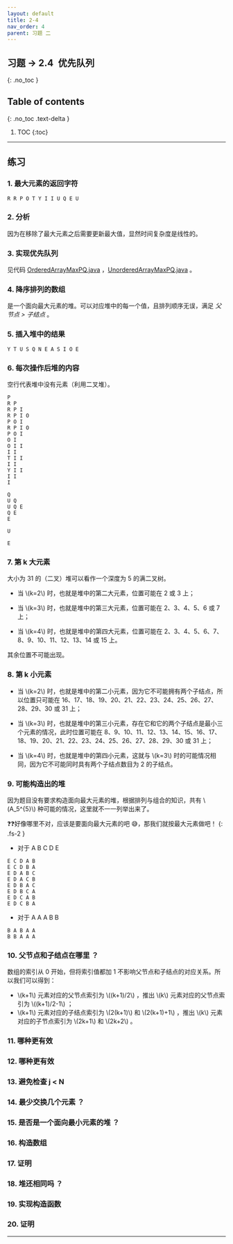 ```yaml
---
layout: default
title: 2-4
nav_order: 4
parent: 习题 二
---
```


## 习题 -> 2.4&ensp;优先队列
{: .no_toc }

## Table of contents
{: .no_toc .text-delta }

1. TOC
{:toc}

---

## 练习

### 1. 最大元素的返回字符

```
R R P O T Y I I U Q E U
```

### 2. 分析

因为在移除了最大元素之后需要更新最大值，显然时间复杂度是线性的。

### 3. 实现优先队列

见代码 <a href="https://algs4.cs.princeton.edu/24pq/OrderedArrayMaxPQ.java.html" target="_blank">OrderedArrayMaxPQ.java</a> ，<a href="https://algs4.cs.princeton.edu/24pq/UnorderedArrayMaxPQ.java.html" target="_blank">UnorderedArrayMaxPQ.java</a> 。

### 4. 降序排列的数组

是一个面向最大元素的堆。可以对应堆中的每一个值，且排列顺序无误，满足 *父节点 > 子结点* 。

### 5. 插入堆中的结果

```
Y T U S Q N E A S I O E
```

### 6. 每次操作后堆的内容

空行代表堆中没有元素（利用二叉堆）。

```
P
R P
R P I
R P I O
P O I
R P I O
P O I
O I
O I I
I I
T I I
I I
Y I I
I I
I

Q
U Q
U Q E
Q E
E

U

E

```

### 7. 第 k 大元素

大小为 31 的（二叉）堆可以看作一个深度为 5 的满二叉树。

- 当 \\(k=2\\) 时，也就是堆中的第二大元素，位置可能在 2 或 3 上；

- 当 \\(k=3\\) 时，也就是堆中的第三大元素，位置可能在 2、3、4、5、6 或 7 上；

- 当 \\(k=4\\) 时，也就是堆中的第四大元素，位置可能在 2、3、4、5、6、7、8、9、10、11、12、13、14 或 15 上。

其余位置不可能出现。

### 8. 第 k 小元素

- 当 \\(k=2\\) 时，也就是堆中的第二小元素，因为它不可能拥有两个子结点，所以位置只可能在 16、17、18、19、20、21、22、23、24、25、26、27、28、29、30 或 31 上；

- 当 \\(k=3\\) 时，也就是堆中的第三小元素，存在它和它的两个子结点是最小三个元素的情况，此时位置可能在 8、9、10、11、12、13、14、15、16、17、18、19、20、21、22、23、24、25、26、27、28、29、30 或 31 上；

- 当 \\(k=4\\) 时，也就是堆中的第四小元素，这就与 \\(k=3\\) 时的可能情况相同，因为它不可能同时具有两个子结点数目为 2 的子结点。

### 9. 可能构造出的堆

因为题目没有要求构造面向最大元素的堆，根据排列与组合的知识，共有 \\(A_5^{5}\\) 种可能的情况，这里就不一一列举出来了。

❓❓好像哪里不对，应该是要面向最大元素的吧 😅，那我们就按最大元素做吧！
{: .fs-2 }

- 对于 A B C D E
```
E C D A B
E C D B A
E D A B C
E D A C B
E D B A C
E D B C A
E D C A B
E D C B A
```

- 对于 A A A B B
```
B A B A A
B B A A A
```

### 10. 父节点和子结点在哪里 ？

数组的索引从 0 开始，但将索引值都加 1 不影响父节点和子结点的对应关系。所以我们可以得到：

- \\(k+1\\) 元素对应的父节点索引为 \\((k+1)/2\\) ，推出 \\(k\\) 元素对应的父节点索引为 \\((k+1)/2-1\\) ；
- \\(k+1\\) 元素对应的子结点索引为 \\(2(k+1)\\) 和 \\(2(k+1)+1\\) ，推出 \\(k\\) 元素对应的子节点索引为 \\(2k+1\\) 和 \\(2k+2\\) 。

### 11. 哪种更有效

### 12. 哪种更有效

### 13. 避免检查 j < N

### 14. 最少交换几个元素 ？

### 15. 是否是一个面向最小元素的堆 ？

### 16. 构造数组

### 17. 证明

### 18. 堆还相同吗 ？

### 19. 实现构造函数

### 20. 证明

---
